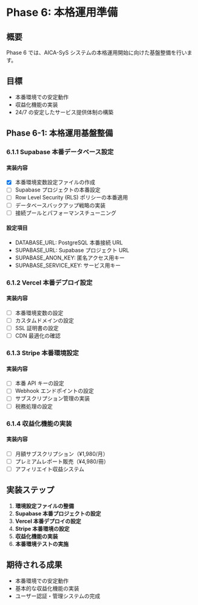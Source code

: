 # Phase 6: 本格運用準備

## 概要

Phase 6 では、AICA-SyS システムの本格運用開始に向けた基盤整備を行います。

## 目標

- 本番環境での安定動作
- 収益化機能の実装
- 24/7 の安定したサービス提供体制の構築

## Phase 6-1: 本格運用基盤整備

### 6.1.1 Supabase 本番データベース設定

#### 実装内容

- [x] 本番環境変数設定ファイルの作成
- [ ] Supabase プロジェクトの本番設定
- [ ] Row Level Security (RLS) ポリシーの本番適用
- [ ] データベースバックアップ戦略の実装
- [ ] 接続プールとパフォーマンスチューニング

#### 設定項目

- DATABASE_URL: PostgreSQL 本番接続 URL
- SUPABASE_URL: Supabase プロジェクト URL
- SUPABASE_ANON_KEY: 匿名アクセス用キー
- SUPABASE_SERVICE_KEY: サービス用キー

### 6.1.2 Vercel 本番デプロイ設定

#### 実装内容

- [ ] 本番環境変数の設定
- [ ] カスタムドメインの設定
- [ ] SSL 証明書の設定
- [ ] CDN 最適化の確認

### 6.1.3 Stripe 本番環境設定

#### 実装内容

- [ ] 本番 API キーの設定
- [ ] Webhook エンドポイントの設定
- [ ] サブスクリプション管理の実装
- [ ] 税務処理の設定

### 6.1.4 収益化機能の実装

#### 実装内容

- [ ] 月額サブスクリプション（¥1,980/月）
- [ ] プレミアムレポート販売（¥4,980/冊）
- [ ] アフィリエイト収益システム

## 実装ステップ

1. **環境設定ファイルの整備**
2. **Supabase 本番プロジェクトの設定**
3. **Vercel 本番デプロイの設定**
4. **Stripe 本番環境の設定**
5. **収益化機能の実装**
6. **本番環境テストの実施**

## 期待される成果

- 本番環境での安定動作
- 基本的な収益化機能の実装
- ユーザー認証・管理システムの完成
